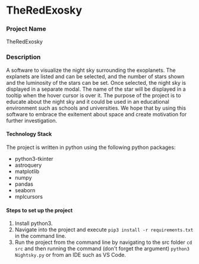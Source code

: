 # TheRedExosky

### Project Name

TheRedExosky

### Description

A software to visualize the night sky surrounding the exoplanets. The explanets are listed and can be selected, and the number of stars shown and the luminosity of the stars can be set. Once selected, the night sky is displayed in a separate modal. The name of the star will be displayed in a tooltip when the hover cursor is over it. The purpose of the project is to educate about the night sky and it could be used in an educational environment such as schools and universities. We hope that by using this software to embrace the exitement about space and create motivation for further investigation.

#### Technology Stack

The project is written in python using the following python packages:

- python3-tkinter
- astroquery
- matplotlib
- numpy
- pandas
- seaborn
- mplcursors

#### Steps to set up the project

1. Install python3.
2. Navigate into the project and execute `pip3 install -r requirements.txt` in the command line.
3. Run the project from the command line by navigating to the src folder `cd src` and then running the command (don't forget the argument) `python3 Nightsky.py` or from an IDE such as VS Code.
